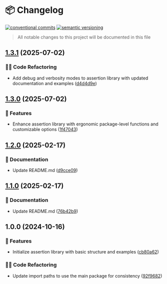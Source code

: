 # 📦 Changelog 
[![conventional commits](https://img.shields.io/badge/conventional%20commits-1.0.0-yellow.svg)](https://conventionalcommits.org)
[![semantic versioning](https://img.shields.io/badge/semantic%20versioning-2.0.0-green.svg)](https://semver.org)
> All notable changes to this project will be documented in this file

## [1.3.1](https://github.com/ZanzyTHEbar/assert-lib/compare/v1.3.0...v1.3.1) (2025-07-02)

### 🧑‍💻 Code Refactoring

* Add debug and verbosity modes to assertion library with updated documentation and examples ([d4d4d9e](https://github.com/ZanzyTHEbar/assert-lib/commit/d4d4d9e855bac6b50887ebabf21eaeb567dbf64f))

## [1.3.0](https://github.com/ZanzyTHEbar/assert-lib/compare/v1.2.0...v1.3.0) (2025-07-02)

### 🍕 Features

* Enhance assertion library with ergonomic package-level functions and customizable options ([1f47043](https://github.com/ZanzyTHEbar/assert-lib/commit/1f470435f8a4d08b0e8cce00c346c9a9234e317f))

## [1.2.0](https://github.com/ZanzyTHEbar/assert-lib/compare/v1.1.0...v1.2.0) (2025-02-17)

### 📝 Documentation

* Update README.md ([d9cce09](https://github.com/ZanzyTHEbar/assert-lib/commit/d9cce09e8c3a1d2cff5576cb48b2fcde63dd1f9f))

## [1.1.0](https://github.com/ZanzyTHEbar/assert-lib/compare/v1.0.0...v1.1.0) (2025-02-17)

### 📝 Documentation

* Update README.md ([76b42b9](https://github.com/ZanzyTHEbar/assert-lib/commit/76b42b9db92978044842d150dcb7e9a0adf7a6e7))

## 1.0.0 (2024-10-16)

### 🍕 Features

* Initialize assertion library with basic structure and examples ([cb80a62](https://github.com/ZanzyTHEbar/assert-lib/commit/cb80a621b9cb081f3fe4676f0e1c48fd6141a67b))

### 🧑‍💻 Code Refactoring

* Update import paths to use the main package for consistency ([92f9682](https://github.com/ZanzyTHEbar/assert-lib/commit/92f96829d285a354814818f7b09e29c381397ce4))
